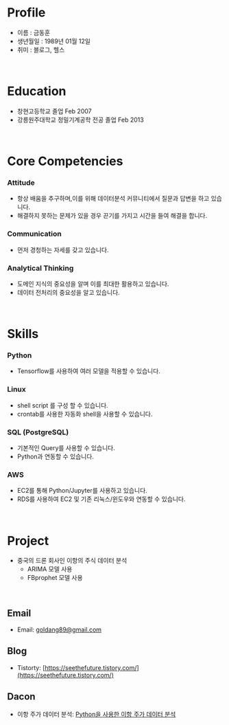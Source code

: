 # Profile
 - 이름 : 금동훈
 - 생년월일 : 1989년 01월 12일
 - 취미 : 블로그, 헬스

<br>

# Education
 - 창현고등학교 졸업 Feb 2007
 - 강릉원주대학교 정밀기계공학 전공 졸업 Feb 2013
 
	
<br>

# Core Competencies

### Attitude
- 항상 배움을 추구하며,이를 위해 데이터분석 커뮤니티에서 질문과 답변을 하고 있습니다.
- 해결하지 못하는 문제가 있을 경우 끈기를 가지고 시간을 들여 해결을 합니다.

### Communication
- 먼저 경청하는 자세를 갖고 있습니다.
 
### Analytical Thinking
- 도메인 지식의 중요성을 알며 이를 최대한 활용하고 있습니다.
- 데이터 전처리의 중요성을 알고 있습니다.


<br>
 
# Skills

### Python
- Tensorflow를 사용하여 여러 모델을 적용할 수 있습니다.

### Linux
- shell script 를 구성 할 수 있습니다.
- crontab를 사용한 자동화 shell을 사용할 수 있습니다.

### SQL (PostgreSQL)
- 기본적인 Query를 사용할 수 있습니다.
- Python과 연동할 수 있습니다.

### AWS
- EC2를 통해 Python/Jupyter를 사용하고 있습니다.
- RDS를 사용하여 EC2 및 기존 리눅스/윈도우와 연동할 수 있습니다.

<br>

# Project
- 중국의 드론 회사인 이항의 주식 데이터 분석
  - ARIMA 모델 사용
  - FBprophet 모델 사용    

    
<br>  

## Email
- Email: [goldang89@gmail.com](goldang89@gmail.com)

## Blog
- Tistorty: [https://seethefuture.tistory.com/](https://seethefuture.tistory.com/)

## Dacon
- 이항 주가 데이터 분석: [Python을 사용한 이항 주가 데이터 분석](https://dacon.io/codeshare/2588?page=1&dtype=recent&s_id=0)
